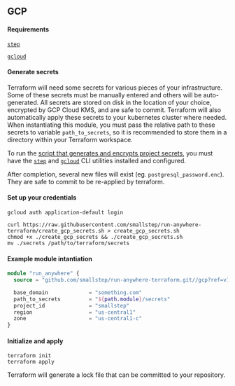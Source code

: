 ## GCP

#### Requirements
[`step`](https://github.com/smallstep/cli)

[`gcloud`](https://cloud.google.com/sdk/docs/install)

#### Generate secrets

Terraform will need some secrets for various pieces of your infrastructure. Some of these secrets must be manually entered and others will be auto-generated. All secrets are stored on disk in the location of your choice, encrypted by GCP Cloud KMS, and are safe to commit. Terraform will also automatically apply these secrets to your kubernetes cluster where needed. When instantiating this module, you must pass the relative path to these secrets to variable `path_to_secrets`, so it is recommended to store them in a directory within your Terraform workspace.

To run the [script that generates and encrypts project secrets](https://github.com/smallstep/run-anywhere-terraform/blob/gcp-testing-phase/create_gcp_secrets.sh), you must have the [`step`](https://github.com/smallstep/cli) and [`gcloud`](https://cloud.google.com/sdk/docs/install) CLI utilities installed and configured.

After completion, several new files will exist (eg. `postgresql_password.enc`). They are safe to commit to be re-applied by terraform.

#### Set up your credentials

```shell
gcloud auth application-default login

curl https://raw.githubusercontent.com/smallstep/run-anywhere-terraform/create_gcp_secrets.sh > create_gcp_secrets.sh
chmod +x ./create_gcp_secrets && ./create_gcp_secrets.sh
mv ./secrets /path/to/terraform/secrets
```

#### Example module intantiation

```terraform
module "run_anywhere" {
  source = "github.com/smallstep/run-anywhere-terraform.git//gcp?ref=v1.0.0"

  base_domain             = "something.com"
  path_to_secrets         = "${path.module}/secrets"
  project_id              = "smallstep"
  region                  = "us-central1"
  zone                    = "us-central1-c"
}
```

#### Initialize and apply

```shell
terraform init
terraform apply
```

Terraform will generate a lock file that can be committed to your repository.